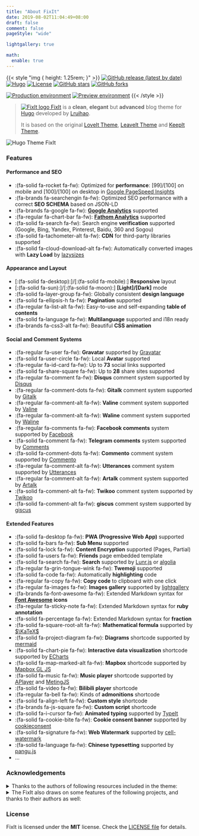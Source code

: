 ```yaml
---
title: "About FixIt"
date: 2019-08-02T11:04:49+08:00
draft: false
comment: false
pageStyle: "wide"

lightgallery: true

math:
  enable: true
---
```


{{< style "img { height: 1.25rem; }" >}}
[![GitHub release (latest by date)](https://img.shields.io/github/v/release/hugo-fixit/FixIt?style=flat)](https://github.com/hugo-fixit/FixIt/releases)
[![Hugo](https://img.shields.io/badge/Hugo-%5E0.84.0-ff4088?style=flat&logo=hugo)](https://gohugo.io/)
[![License](https://img.shields.io/github/license/hugo-fixit/FixIt?style=flat)](https://github.com/hugo-fixit/FixIt/blob/master/LICENSE)
[![GitHub stars](https://img.shields.io/github/stars/hugo-fixit/FixIt?style=social)](https://github.com/hugo-fixit/FixIt)
[![GitHub forks](https://img.shields.io/github/forks/hugo-fixit/FixIt?style=social)](https://github.com/hugo-fixit/FixIt/fork)

[![Production environment](https://img.shields.io/github/deployments/hugo-fixit/FixIt/Production?style=flat&label=Production&logo=vercel)](https://fixit.lruihao.cn/)
[![Preview environment](https://img.shields.io/github/deployments/hugo-fixit/FixIt/Preview?style=flat&label=Preview&logo=vercel)](https://pre.fixit.lruihao.cn/)
{{< /style >}}

> [<img class="fixit-icon" src="/fixit.min.svg" alt="FixIt logo" /> FixIt](https://github.com/hugo-fixit/FixIt) is a **clean**, **elegant** but **advanced** blog theme for [Hugo](https://gohugo.io/) developed by [Lruihao](https://lruihao.cn).
>
> It is based on the original [LoveIt Theme](https://github.com/dillonzq/LoveIt), [LeaveIt Theme](https://github.com/liuzc/LeaveIt) and [KeepIt Theme](https://github.com/Fastbyte01/KeepIt).

![Hugo Theme FixIt](https://pre.fixit.lruihao.cn/images/Apple-Devices-Preview.png "A Clean, Elegant but Advanced Hugo Theme")

### Features

#### Performance and SEO

* :(fa-solid fa-rocket fa-fw): Optimized for **performance**: [99]/[100] on mobile and [100]/[100] on desktop in [Google PageSpeed Insights](https://developers.google.com/speed/pagespeed/insights)
* :(fa-brands fa-searchengin fa-fw): Optimized SEO performance with a correct **SEO SCHEMA** based on JSON-LD
* :(fa-brands fa-google fa-fw): **[Google Analytics](https://analytics.google.com/analytics)** supported
* :(fa-regular fa-chart-bar fa-fw): **[Fathom Analytics](https://usefathom.com/)** supported
* :(fa-solid fa-search fa-fw): Search engine **verification** supported (Google, Bing, Yandex, Pinterest, Baidu, 360 and Sogou)
* :(fa-solid fa-tachometer-alt fa-fw): **CDN** for third-party libraries supported
* :(fa-solid fa-cloud-download-alt fa-fw): Automatically converted images with **Lazy Load** by [lazysizes](https://github.com/aFarkas/lazysizes)

#### Appearance and Layout

* [:(fa-solid fa-desktop):]/[:(fa-solid fa-mobile):] **Responsive** layout
* [:(fa-solid fa-sun):]/[:(fa-solid fa-moon):] **[Light]/[Dark]** mode
* :(fa-solid fa-layer-group fa-fw): Globally consistent **design language**
* :(fa-solid fa-ellipsis-h fa-fw): **Pagination** supported
* :(fa-regular fa-list-alt fa-fw): Easy-to-use and self-expanding **table of contents**
* :(fa-solid fa-language fa-fw): **Multilanguage** supported and i18n ready
* :(fa-brands fa-css3-alt fa-fw): Beautiful **CSS animation**

#### Social and Comment Systems

* :(fa-regular fa-user fa-fw): **Gravatar** supported by [Gravatar](https://gravatar.com)
* :(fa-solid fa-user-circle fa-fw): Local **Avatar** supported
* :(fa-regular fa-id-card fa-fw): Up to **73** social links supported
* :(fa-solid fa-share-square fa-fw): Up to **28** share sites supported
* :(fa-regular fa-comment fa-fw): **Disqus** comment system supported by [Disqus](https://disqus.com)
* :(fa-regular fa-comment-dots fa-fw): **Gitalk** comment system supported by [Gitalk](https://github.com/gitalk/gitalk)
* :(fa-regular fa-comment-alt fa-fw): **Valine** comment system supported by [Valine](https://valine.js.org/)
* :(fa-regular fa-comment-alt fa-fw): **Waline** comment system supported by [Waline](https://waline.js.org/)
* :(fa-regular fa-comments fa-fw): **Facebook comments** system supported by [Facebook](https://developers.facebook.com/docs/plugins/comments/)
* :(fa-solid fa-comment fa-fw): **Telegram comments** system supported by [Comments](https://comments.app/)
* :(fa-solid fa-comment-dots fa-fw): **Commento** comment system supported by [Commento](https://commento.io/)
* :(fa-regular fa-comment-alt fa-fw): **Utterances** comment system supported by [Utterances](https://utteranc.es/)
* :(fa-regular fa-comment-alt fa-fw): **Artalk** comment system supported by [Artalk](https://artalk.js.org/)
* :(fa-solid fa-comment-alt fa-fw): **Twikoo** comment system supported by [Twikoo](https://twikoo.js.org/)
* :(fa-solid fa-comment-alt fa-fw): **giscus** comment system supported by [giscus](https://giscus.app/)

#### Extended Features

* :(fa-solid fa-desktop fa-fw): **PWA (Progressive Web App)** supported
* :(fa-solid fa-bars fa-fw): **Sub Menu** supported
* :(fa-solid fa-lock fa-fw): **Content Encryption** supported (Pages, Partial)
* :(fa-solid fa-users fa-fw): **Friends** page embedded template
* :(fa-solid fa-search fa-fw): **Search** supported by [Lunr.js](https://lunrjs.com/) or [algolia](https://www.algolia.com/)
* :(fa-regular fa-grin-tongue-wink fa-fw): **Twemoji** supported
* :(fa-solid fa-code fa-fw): Automatically **highlighting** code
* :(fa-regular fa-copy fa-fw): **Copy code** to clipboard with one click
* :(fa-regular fa-images fa-fw): **Images gallery** supported by [lightgallery](https://github.com/sachinchoolur/lightgallery)
* :(fa-brands fa-font-awesome fa-fw): Extended Markdown syntax for **[Font Awesome](https://fontawesome.com/) icons**
* :(fa-regular fa-sticky-note fa-fw): Extended Markdown syntax for **ruby annotation**
* :(fa-solid fa-percentage fa-fw): Extended Markdown syntax for **fraction**
* :(fa-solid fa-square-root-alt fa-fw): **Mathematical formula** supported by [$\KaTeX$](https://katex.org/)
* :(fa-solid fa-project-diagram fa-fw): **Diagrams** shortcode supported by [mermaid](https://github.com/knsv/mermaid)
* :(fa-solid fa-chart-pie fa-fw): **Interactive data visualization** shortcode supported by [ECharts](https://echarts.apache.org/)
* :(fa-solid fa-map-marked-alt fa-fw): **Mapbox** shortcode supported by [Mapbox GL JS](https://docs.mapbox.com/mapbox-gl-js)
* :(fa-solid fa-music fa-fw): **Music player** shortcode supported by [APlayer](https://github.com/MoePlayer/APlayer) and [MetingJS](https://github.com/metowolf/MetingJS)
* :(fa-solid fa-video fa-fw): **Bilibili player** shortcode
* :(fa-regular fa-bell fa-fw): Kinds of **admonitions** shortcode
* :(fa-solid fa-align-left fa-fw): **Custom style** shortcode
* :(fa-brands fa-js-square fa-fw): **Custom script** shortcode
* :(fa-solid fa-i-cursor fa-fw): **Animated typing** supported by [TypeIt](https://typeitjs.com/)
* :(fa-solid fa-cookie-bite fa-fw): **Cookie consent banner** supported by [cookieconsent](https://github.com/osano/cookieconsent)
* :(fa-solid fa-signature fa-fw): **Web Watermark** supported by [cell-watermark](https://github.com/Lruihao/watermark)
* :(fa-solid fa-language fa-fw): **Chinese typesetting** supported by [pangu.js](https://github.com/vinta/pangu.js)
* ...

### Acknowledgements

<details>
<summary>Thanks to the authors of following resources included in the theme:</summary>

* [normalize.css](https://github.com/necolas/normalize.css)
* [Font Awesome](https://fontawesome.com/)
* [Simple Icons](https://github.com/simple-icons/simple-icons)
* [Animate.css](https://daneden.github.io/animate.css/)
* [autocomplete.js](https://github.com/algolia/autocomplete.js)
* [Lunr.js](https://lunrjs.com/)
* [algoliasearch](https://github.com/algolia/algoliasearch-client-javascript)
* [lazysizes](https://github.com/aFarkas/lazysizes)
* [object-fit-images](https://github.com/fregante/object-fit-images)
* [Twemoji](https://github.com/twitter/twemoji)
* [emoji-data](https://github.com/iamcal/emoji-data)
* [lightgallery](https://github.com/sachinchoolur/lightgallery)
* [Sharer.js](https://github.com/ellisonleao/sharer.js)
* [TypeIt](https://typeitjs.com/)
* [$\KaTeX$](https://katex.org/)
* [mermaid](https://github.com/mermaid-js/mermaid)
* [ECharts](https://echarts.apache.org/)
* [Mapbox GL JS](https://docs.mapbox.com/mapbox-gl-js)
* [APlayer](https://github.com/MoePlayer/APlayer)
* [MetingJS](https://github.com/metowolf/MetingJS)
* [Gitalk](https://github.com/gitalk/gitalk)
* [Valine](https://valine.js.org/)
* [cookieconsent](https://github.com/osano/cookieconsent)
* [cell-watermark](https://github.com/Lruihao/watermark)
* [不蒜子](http://busuanzi.ibruce.info/)
* [pangu.js](https://github.com/vinta/pangu.js)
* [Artalk](https://artalk.js.org/)
* [Waline](https://waline.js.org/)
* [Twikoo](https://twikoo.js.org/)
* [github-corners](https://github.com/tholman/github-corners)
* [giscus](https://giscus.app/)
* [crypto-js](https://github.com/brix/crypto-js)
* [vConsole](https://github.com/Tencent/vConsole)
* [eruda](https://github.com/liriliri/eruda)

</details>

<details>
<summary>The FixIt also draws on some features of the following projects, and thanks to their authors as well:</summary>

* [DoIt](https://github.com/HEIGE-PCloud/DoIt)

</details>

### License

FixIt is licensed under the **MIT** license. Check the [LICENSE file](https://github.com/hugo-fixit/FixIt/blob/master/LICENSE) for details.

